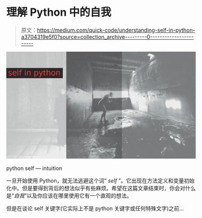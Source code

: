 # 理解 Python 中的自我

> 原文：<https://medium.com/quick-code/understanding-self-in-python-a3704319e5f0?source=collection_archive---------0----------------------->

![](img/cf2ec4f0e062e2538142e5a6377ca6ce.png)

python self — intuition

一旦开始使用 Python，就无法逃避这个词“ *self* ”。它出现在方法定义和变量初始化中。但是要得到背后的想法似乎有些麻烦。希望在这篇文章结束时，你会对什么是“*自我*”以及你应该在哪里使用它有一个直观的想法。

但是在谈论 self 关键字(它实际上不是 python 关键字或任何特殊文字)之前…
